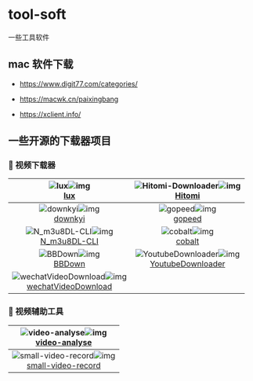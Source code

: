 # tool-soft
一些工具软件


## mac 软件下载

+ https://www.digit77.com/categories/

+ https://macwk.cn/paixingbang

+ https://xclient.info/



## 一些开源的下载器项目
### 🌟 视频下载器
|![lux](https://socialify.git.ci/iawia002/lux/image?description=1&forks=1&issues=1&language=1&name=1&owner=1&pulls=1&stargazers=1&theme=Light)![img](https://img.shields.io/github/stars/iawia002/lux?label=Star)</br>[lux](https://github.com/iawia002/lux)|![Hitomi-Downloader](https://socialify.git.ci/KurtBestor/Hitomi-Downloader/image?description=1&forks=1&issues=1&language=1&name=1&owner=1&pulls=1&stargazers=1&theme=Light)![img](https://img.shields.io/github/stars/KurtBestor/Hitomi-Downloader?label=Star)</br>[Hitomi](https://github.com/KurtBestor/Hitomi-Downloader)|
| :---:         |     :---:      |
|![downkyi](https://socialify.git.ci/leiurayer/downkyi/image?description=1&forks=1&issues=1&language=1&name=1&owner=1&pulls=1&stargazers=1&theme=Light)![img](https://img.shields.io/github/stars/leiurayer/downkyi?label=Star)</br>[downkyi](https://github.com/leiurayer/downkyi)|![gopeed](https://socialify.git.ci/GopeedLab/gopeed/image?description=1&forks=1&issues=1&language=1&name=1&owner=1&pulls=1&stargazers=1&theme=Light)![img](https://img.shields.io/github/stars/GopeedLab/gopeed?label=Star)</br>[gopeed](https://github.com/KurtBestor/GopeedLab/gopeed)|
|![N_m3u8DL-CLI](https://socialify.git.ci/nilaoda/N_m3u8DL-CLI/image?description=1&forks=1&issues=1&language=1&name=1&owner=1&pulls=1&stargazers=1&theme=Light)![img](https://img.shields.io/github/stars/nilaoda/N_m3u8DL-CLI?label=Star)</br>[N_m3u8DL-CLI](https://github.com/KurtBestor/nilaoda/N_m3u8DL-CLI)|![cobalt](https://socialify.git.ci/imputnet/cobalt/image?description=1&forks=1&issues=1&language=1&name=1&owner=1&pulls=1&stargazers=1&theme=Light)![img](https://img.shields.io/github/stars/imputnet/cobalt?label=Star)</br>[cobalt](https://github.com/imputnet/cobalt)|
|![BBDown](https://socialify.git.ci/nilaoda/BBDown/image?description=1&forks=1&issues=1&language=1&name=1&owner=1&pulls=1&stargazers=1&theme=Light)![img](https://img.shields.io/github/stars/nilaoda/BBDown?label=Star)</br>[BBDown](https://github.com/nilaoda/BBDown)|![YoutubeDownloader](https://socialify.git.ci/Tyrrrz/YoutubeDownloader/image?description=1&forks=1&issues=1&language=1&name=1&owner=1&pulls=1&stargazers=1&theme=Light)![img](https://img.shields.io/github/stars/Tyrrrz/YoutubeDownloader?label=Star)</br>[YoutubeDownloader](https://github.com/Tyrrrz/YoutubeDownloader)|
|![wechatVideoDownload](https://socialify.git.ci/qiye45/wechatVideoDownload/image?description=1&forks=1&issues=1&language=1&name=1&owner=1&pulls=1&stargazers=1&theme=Light)![img](https://img.shields.io/github/stars/qiye45/wechatVideoDownload?label=Star)</br>[wechatVideoDownload](https://github.com/qiye45/wechatVideoDownload)||


### 🌟 视频辅助工具
|![video-analyse](https://socialify.git.ci/ta867070117/video-analyse/image?description=1&forks=1&issues=1&language=1&name=1&owner=1&pulls=1&stargazers=1&theme=Light)![img](https://img.shields.io/github/stars/ta867070117/video-analyse?label=Star)</br>[video-analyse](https://github.com/ta867070117/video-analyse)|
| :---:         |  
|![small-video-record](https://socialify.git.ci/mabeijianxi/small-video-record/image?description=1&forks=1&issues=1&language=1&name=1&owner=1&pulls=1&stargazers=1&theme=Light)![img](https://img.shields.io/github/stars/mabeijianxi/small-video-record?label=Star)</br>[small-video-record](https://github.com/mabeijianxi/small-video-record)|
